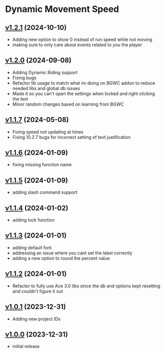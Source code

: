 # Dynamic Movement Speed

## [v1.2.1](https://github.com/rbgdevx/dynamic-movement-speed/releases/tag/v1.2.1) (2024-10-10)

- Adding new option to show 0 instead of run speed while not moving
- making sure to only care about events related to you the player

## [v1.2.0](https://github.com/rbgdevx/dynamic-movement-speed/releases/tag/v1.2.0) (2024-09-08)

- Adding Dynamic Riding support
- Fixing bugs
- Refactor lib usage to match what im doing on BGWC addon to reduce needed libs and global db issues
- Made it so you can't open the settings when locked and right clicking the text
- Minor random changes based on learning from BGWC

## [v1.1.7](https://github.com/rbgdevx/dynamic-movement-speed/releases/tag/v1.1.7) (2024-05-08)

- Fixing speed not updating at times
- Fixing 10.2.7 bugs for incorrect setting of text justification

## [v1.1.6](https://github.com/rbgdevx/dynamic-movement-speed/releases/tag/v1.1.6) (2024-01-09)

- fixing missing function name

## [v1.1.5](https://github.com/rbgdevx/dynamic-movement-speed/releases/tag/v1.1.5) (2024-01-09)

- adding slash command support

## [v1.1.4](https://github.com/rbgdevx/dynamic-movement-speed/releases/tag/v1.1.4) (2024-01-02)

- adding lock function

## [v1.1.3](https://github.com/rbgdevx/dynamic-movement-speed/releases/tag/v1.1.3) (2024-01-01)

- adding default font
- addressing an issue where you cant set the label correctly
- adding a new option to round the percent value

## [v1.1.2](https://github.com/rbgdevx/dynamic-movement-speed/releases/tag/v1.1.2) (2024-01-01)

- Refactor to fully use Ace 3.0 libs since the db and options kept resetting and couldn't figure it out

## [v1.0.1](https://github.com/rbgdevx/dynamic-movement-speed/releases/tag/v1.0.1) (2023-12-31)

- Adding new project IDs

## [v1.0.0](https://github.com/rbgdevx/dynamic-movement-speed/releases/tag/v1.0.0) (2023-12-31)

- initial release
